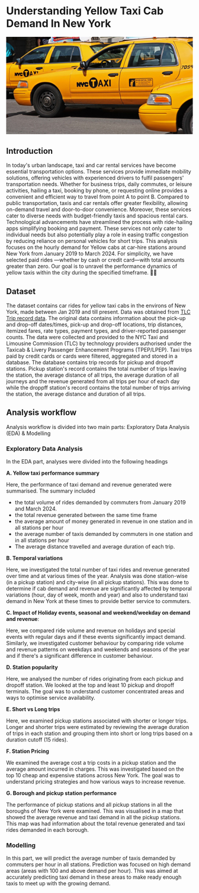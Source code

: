 <style>
  {
    text-align:justify;
  }
</style>

# **Understanding Yellow Taxi Cab Demand In New York**

![taxi](taxi_image2.png "Taxi")

## **Introduction**

In today's urban landscape, taxi and car rental services have become essential transportation options. These services provide immediate mobility solutions, offering vehicles with experienced drivers to fulfil passengers' transportation needs. Whether for business trips, daily commutes, or leisure activities, hailing a taxi, booking by phone, or requesting online provides a convenient and efficient way to travel from point A to point B.  Compared to public transportation, taxis and car rentals offer greater flexibility, allowing on-demand travel and door-to-door convenience.  Moreover, these services cater to diverse needs with budget-friendly taxis and spacious rental cars. Technological advancements have streamlined the process with ride-hailing apps simplifying booking and payment.  These services not only cater to individual needs but also potentially play a role in easing traffic congestion by reducing reliance on personal vehicles for short trips.
This analysis focuses on the hourly demand for Yellow cabs at car-hire stations around New York from January 2019 to March 2024. For simplicity, we have selected paid rides —whether by cash or credit card—with total amounts greater than zero. Our goal is to unravel the performance dynamics of yellow taxis within the city during the specified timeframe. 🚖🗽

## **Dataset**

The dataset contains car rides for yellow taxi cabs in the environs of New York, made between Jan 2019 and till present. Data was obtained from [TLC Trip record data](https://www.nyc.gov/site/tlc/about/tlc-trip-record-data.page). The original data contains information about the pick-up and drop-off dates/times, pick-up and drop-off locations, trip distances, itemized fares, rate types, payment types, and driver-reported passenger counts. The data were collected and provided to the NYC Taxi and Limousine Commission (TLC) by technology providers authorised under the Taxicab & Livery Passenger Enhancement Programs (TPEP/LPEP).
Taxi trips paid by credit cards or cards were filtered, aggregated and stored in a database. The database contains trip records for pickup and dropoff stations. Pickup station's record contains the total number of trips leaving the station, the average distance of all trips, the average duration of all journeys and the revenue generated from all trips per hour of each day while the droppff station's record contains the total number of trips arriving the station, the average distance and duration of all trips.

## __Analysis workflow__

Analysis workflow is divided into two main parts: Exploratory Data Analysis (EDA) & Modelling

### Exploratory Data Analysis

In the EDA part, analyses were divided into the following headings

**A. Yellow taxi performance summary** 

Here, the performance of taxi demand and revenue generated were summarised. The summary included

- the total volume of rides demanded by commuters from January 2019 and March 2024.
- the total revenue generated between the same time frame
- the average amount of money generated in revenue in one station and in all stations per hour
- the average number of taxis demanded by commuters in one station and in all stations per hour
- The average distance travelled and average duration of each trip.

**B. Temporal variations** 

Here, we investigated the total number of taxi rides and revenue generated over time and at various times of the year. Analysis was done station-wise (in a pickup station) and city-wise (in all pickup stations). This was done to determine if cab demand and revenue are significantly affected by temporal variations (hour, day of week, month and year) and also to understand taxi demand in New York at these times to provide better service to commuters.

**C. Impact of Holiday events, seasonal and weekend/weekday on demand and revenue**: 

Here, we compared ride volume and revenue on holidays and special events with regular days and if these events significantly impact demand. Similarly, we investigated customer behaviour by comparing ride volume and revenue patterns on weekdays and weekends and seasons of the year and if there's a significant difference in customer behaviour.

**D. Station popularity**

Here, we analysed the number of rides originating from each pickup and dropoff station. We looked at the top and least 10 pickup and dropoff terminals. The goal was to understand customer concentrated areas and ways to optimise service availability.

**E. Short vs Long trips**

Here, we examined pickup stations associated with shorter or longer trips. Longer and shorter trips were estimated by reviewing the average duration of trips in each station and grouping them into short or long trips based on a duration cutoff (15 rides).

**F. Station Pricing**

We examined the average cost a trip costs in a pickup station and the average amount incurred in charges. This was investigated based on the top 10 cheap and expensive stations across New York. The goal was to understand pricing strategies and how various ways to increase revenue.

**G. Borough and pickup station performance**

The performance of pickup stations and all pickup stations in all the boroughs of New York were examined. This was visualised in a map that showed the average revenue and taxi demand in all the pickup stations. This map was had information about the total revenue generated and taxi rides demanded in each borough.


### Modelling

In this part, we will predict the average number of taxis demanded by commuters per hour in all stations. Prediction was focused on high demand areas (areas with 100 and above demand per hour). This was aimed at accurately predicting taxi demand in these areas to make ready enough taxis to meet up with the growing demand.
